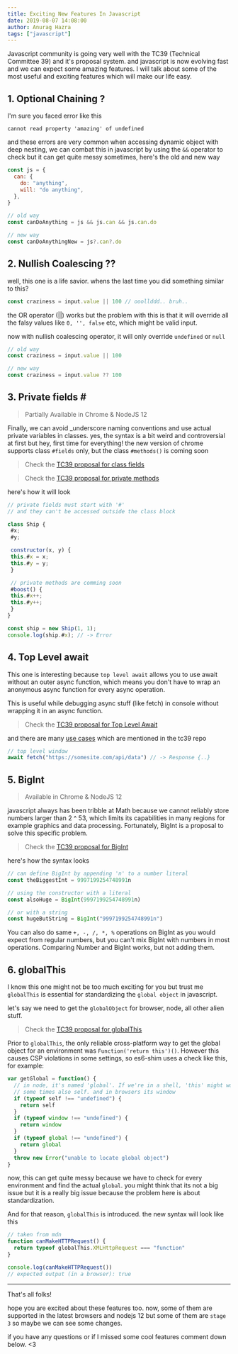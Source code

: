```yaml
---
title: Exciting New Features In Javascript
date: 2019-08-07 14:08:00
author: Anurag Hazra
tags: ["javascript"]
---
```


Javascript community is going very well with the TC39 (Technical Committee 39) and it's proposal system. and javascript is now evolving fast and we can expect some amazing features. I will talk about some of the most useful and exciting features which will make our life easy.

## 1. Optional Chaining ?

I'm sure you faced error like this

`cannot read property 'amazing' of undefined`

and these errors are very common when accessing dynamic object with deep nesting, we can combat this in javascript by using the `&&` operator to check but it can get quite messy sometimes, here's the old and new way

```js
const js = {
  can: {
    do: "anything",
    will: "do anything",
  },
}

// old way
const canDoAnything = js && js.can && js.can.do

// new way
const canDoAnythingNew = js?.can?.do
```

## 2. Nullish Coalescing ??

well, this one is a life savior. whens the last time you did something similar to this?

```js
const craziness = input.value || 100 // ooollddd.. bruh..
```

the OR operator (||) works but the problem with this is that it will override all the falsy values like `0, '', false` etc, which might be valid input.

now with nullish coalescing operator, it will only override `undefined` or `null`

```js
// old way
const craziness = input.value || 100

// new way
const craziness = input.value ?? 100
```

## 3. Private fields _#_

> Partially Available in Chrome & NodeJS 12

Finally, we can avoid \_underscore naming conventions and use actual private variables in classes. yes, the syntax is a bit weird and controversial at first but hey, first time for everything! the new version of chrome supports class `#fields` only, but the class `#methods()` is coming soon

> Check the [TC39 proposal for class fields](https://github.com/tc39/proposal-class-fields)

> Check the [TC39 proposal for private methods](https://github.com/tc39/proposal-private-methods)

here's how it will look

```js
// private fields must start with '#'
// and they can't be accessed outside the class block

class Ship {
 #x;
 #y;

 constructor(x, y) {
 this.#x = x;
 this.#y = y;
 }

 // private methods are comming soon
 #boost() {
 this.#x++;
 this.#y++;
 }
}

const ship = new Ship(1, 1);
console.log(ship.#x); // -> Error

```

## 4. Top Level await

This one is interesting because `top level await` allows you to use await without an outer async function, which means you don't have to wrap an anonymous async function for every async operation.

This is useful while debugging async stuff (like fetch) in console without wrapping it in an async function.

> Check the [TC39 proposal for Top Level Await](https://github.com/tc39/proposal-top-level-await)

and there are many [use cases](https://github.com/tc39/proposal-top-level-await#use-cases) which are mentioned in the tc39 repo

```js
// top level window
await fetch("https://somesite.com/api/data") // -> Response {..}
```

## 5. BigInt

> Available in Chrome & NodeJS 12

javascript always has been tribble at Math because we cannot reliably store numbers larger than 2 ^ 53, which limits its capabilities in many regions for example graphics and data processing. Fortunately, BigInt is a proposal to solve this specific problem.

> Check the [TC39 proposal for BigInt](https://github.com/tc39/proposal-bigint)

here's how the syntax looks

```js
// can define BigInt by appending 'n' to a number literal
const theBiggestInt = 9997199254748991n

// using the constructor with a literal
const alsoHuge = BigInt(9997199254748991n)

// or with a string
const hugeButString = BigInt("9997199254748991n")
```

You can also do same `+, -, /, *, %` operations on BigInt as you would expect from regular numbers, but you can't mix BigInt with numbers in most operations. Comparing Number and BigInt works, but not adding them.

## 6. globalThis

I know this one might not be too much exciting for you but trust me `globalThis` is essential for standardizing the `global object` in javascript.

let's say we need to get the `globalObject` for browser, node, all other alien stuff.

> Check the [TC39 proposal for globalThis](https://github.com/tc39/proposal-global)

Prior to `globalThis`, the only reliable cross-platform way to get the global object for an environment was `Function('return this')()`. However this causes CSP violations in some settings, so es6-shim uses a check like this, for example:

```js
var getGlobal = function() {
  // in node, it's named 'global'. If we're in a shell, 'this' might work.
  // some times also self. and in browsers its window
  if (typeof self !== "undefined") {
    return self
  }
  if (typeof window !== "undefined") {
    return window
  }
  if (typeof global !== "undefined") {
    return global
  }
  throw new Error("unable to locate global object")
}
```

now, this can get quite messy because we have to check for every environment and find the actual `global`. you might think that its not a big issue but it is a really big issue because the problem here is about standardization.

And for that reason, `globalThis` is introduced. the new syntax will look like this

```js
// taken from mdn
function canMakeHTTPRequest() {
  return typeof globalThis.XMLHttpRequest === "function"
}

console.log(canMakeHTTPRequest())
// expected output (in a browser): true
```

---

That's all folks!

hope you are excited about these features too.
now, some of them are supported in the latest browsers and nodejs 12 but some of them are `stage 3` so maybe we can see some changes.

if you have any questions or if I missed some cool features comment down below. <3
